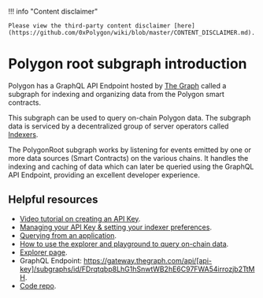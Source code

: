!!! info "Content disclaimer"

    Please view the third-party content disclaimer [here](https://github.com/0xPolygon/wiki/blob/master/CONTENT_DISCLAIMER.md).

# Polygon root subgraph introduction

Polygon has a GraphQL API Endpoint hosted by [The Graph](https://thegraph.com/docs/about/introduction#what-the-graph-is) called a subgraph for indexing and organizing data from the Polygon smart contracts.

This subgraph can be used to query on-chain Polygon data. The subgraph data is serviced by a decentralized group of server operators called [Indexers](https://thegraph.com/docs/en/network/indexing/).

The PolygonRoot subgraph works by listening for events emitted by one or more data sources (Smart Contracts) on the various chains. It handles the indexing and caching of data which can later be queried using the GraphQL API Endpoint, providing an excellent developer experience.

## Helpful resources

- [Video tutorial on creating an API Key](https://www.youtube.com/watch?v=UrfIpm-Vlgs).
- [Managing your API Key & setting your indexer preferences](https://thegraph.com/docs/en/studio/managing-api-keys/).
- [Querying from an application](https://thegraph.com/docs/en/developer/querying-from-your-app/).
- [How to use the explorer and playground to query on-chain data](https://medium.com/@chidubem_/how-to-query-on-chain-data-with-the-graph-f8507488215).
- [Explorer page](https://thegraph.com/explorer/subgraph?id=FDrqtqbp8LhG1hSnwtWB2hE6C97FWA54irrozjb2TtMH&view=Overview).
- GraphQL Endpoint: <https://gateway.thegraph.com/api/[api-key]/subgraphs/id/FDrqtqbp8LhG1hSnwtWB2hE6C97FWA54irrozjb2TtMH>.
- [Code repo](https://github.com/maticnetwork/subgraphs).
